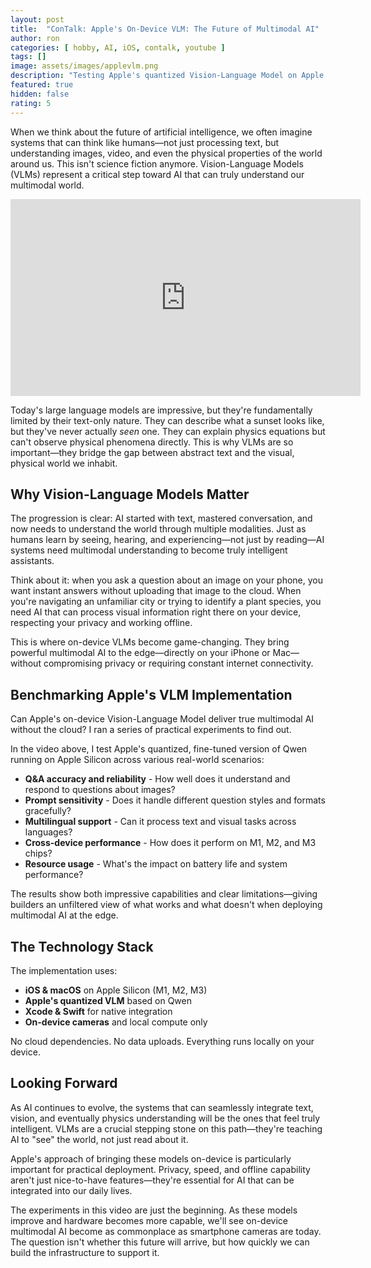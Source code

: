 ```yaml
---
layout: post
title:  "ConTalk: Apple's On-Device VLM: The Future of Multimodal AI"
author: ron
categories: [ hobby, AI, iOS, contalk, youtube ]
tags: []
image: assets/images/applevlm.png
description: "Testing Apple's quantized Vision-Language Model on Apple Silicon - practical experiments in on-device multimodal AI"
featured: true
hidden: false
rating: 5
---
```


When we think about the future of artificial intelligence, we often imagine systems that can think like humans—not just processing text, but understanding images, video, and even the physical properties of the world around us. This isn't science fiction anymore. Vision-Language Models (VLMs) represent a critical step toward AI that can truly understand our multimodal world.

<p><iframe width="560" height="315" src="https://www.youtube.com/embed/ygMqNaiBHzk" title="YouTube video player" frameborder="0" allow="accelerometer; autoplay; clipboard-write; encrypted-media; gyroscope; picture-in-picture; web-share" referrerpolicy="strict-origin-when-cross-origin" allowfullscreen></iframe></p>

Today's large language models are impressive, but they're fundamentally limited by their text-only nature. They can describe what a sunset looks like, but they've never actually *seen* one. They can explain physics equations but can't observe physical phenomena directly. This is why VLMs are so important—they bridge the gap between abstract text and the visual, physical world we inhabit.

## Why Vision-Language Models Matter

The progression is clear: AI started with text, mastered conversation, and now needs to understand the world through multiple modalities. Just as humans learn by seeing, hearing, and experiencing—not just by reading—AI systems need multimodal understanding to become truly intelligent assistants.

Think about it: when you ask a question about an image on your phone, you want instant answers without uploading that image to the cloud. When you're navigating an unfamiliar city or trying to identify a plant species, you need AI that can process visual information right there on your device, respecting your privacy and working offline.

This is where on-device VLMs become game-changing. They bring powerful multimodal AI to the edge—directly on your iPhone or Mac—without compromising privacy or requiring constant internet connectivity.

## Benchmarking Apple's VLM Implementation

Can Apple's on-device Vision-Language Model deliver true multimodal AI without the cloud? I ran a series of practical experiments to find out.

In the video above, I test Apple's quantized, fine-tuned version of Qwen running on Apple Silicon across various real-world scenarios:

- **Q&A accuracy and reliability** - How well does it understand and respond to questions about images?
- **Prompt sensitivity** - Does it handle different question styles and formats gracefully?
- **Multilingual support** - Can it process text and visual tasks across languages?
- **Cross-device performance** - How does it perform on M1, M2, and M3 chips?
- **Resource usage** - What's the impact on battery life and system performance?

The results show both impressive capabilities and clear limitations—giving builders an unfiltered view of what works and what doesn't when deploying multimodal AI at the edge.

## The Technology Stack

The implementation uses:
- **iOS & macOS** on Apple Silicon (M1, M2, M3)
- **Apple's quantized VLM** based on Qwen
- **Xcode & Swift** for native integration
- **On-device cameras** and local compute only

No cloud dependencies. No data uploads. Everything runs locally on your device.

## Looking Forward

As AI continues to evolve, the systems that can seamlessly integrate text, vision, and eventually physics understanding will be the ones that feel truly intelligent. VLMs are a crucial stepping stone on this path—they're teaching AI to "see" the world, not just read about it.

Apple's approach of bringing these models on-device is particularly important for practical deployment. Privacy, speed, and offline capability aren't just nice-to-have features—they're essential for AI that can be integrated into our daily lives.

The experiments in this video are just the beginning. As these models improve and hardware becomes more capable, we'll see on-device multimodal AI become as commonplace as smartphone cameras are today. The question isn't whether this future will arrive, but how quickly we can build the infrastructure to support it.
